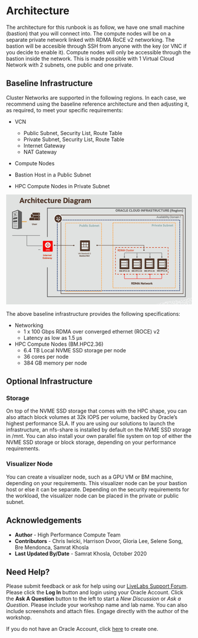 # Architecture

The architecture for this runbook is as follow, we have one small machine (bastion) that you will connect into. The compute nodes will be on a separate private network linked with RDMA RoCE v2 networking. The bastion will be accesible through SSH from anyone with the key (or VNC if you decide to enable it). Compute nodes will only be accessible through the bastion inside the network. This is made possible with 1 Virtual Cloud Network with 2 subnets, one public and one private.

## Baseline Infrastructure

Cluster Networks are supported in the following regions. In each case, we recommend using the baseline reference architecture and then adjusting it, as required, to meet your specific requirements:

* VCN
    * Public Subnet, Security List, Route Table
    * Private Subnet, Security List, Route Table
    * Internet Gateway
    * NAT Gateway

* Compute Nodes
* Bastion Host in a Public Subnet
* HPC Compute Nodes in Private Subnet

![](images/images.png)

The above baseline infrastructure provides the following specifications:

* Networking
    * 1 x 100 Gbps RDMA over converged ethernet (ROCE) v2
    * Latency as low as 1.5 µs
* HPC Compute Nodes (BM.HPC2.36)
    * 6.4 TB Local NVME SSD storage per node
    * 36 cores per node
    * 384 GB memory per node

## Optional Infrastructure

### Storage

On top of the NVME SSD storage that comes with the HPC shape, you can also attach block volumes at 32k IOPS per volume, backed by Oracle’s highest performance SLA. If you are using our solutions to launch the infrastructure, an nfs-share is installed by default on the NVME SSD storage in /mnt. You can also install your own parallel file system on top of either the NVME SSD storage or block storage, depending on your performance requirements.

### Visualizer Node
You can create a visualizer node, such as a GPU VM or BM machine, depending on your requirements. This visualizer node can be your bastion host or else it can be separate. Depending on the security requirements for the workload, the visualizer node can be placed in the private or public subnet.


## Acknowledgements
* **Author** - High Performance Compute Team
* **Contributors** -  Chris Iwicki, Harrison Dvoor, Gloria Lee, Selene Song, Bre Mendonca, Samrat Khosla
* **Last Updated By/Date** - Samrat Khosla, October 2020

## Need Help?
Please submit feedback or ask for help using our [LiveLabs Support Forum](https://community.oracle.com/tech/developers/categories/high-performance-computing-hpc). Please click the **Log In** button and login using your Oracle Account. Click the **Ask A Question** button to the left to start a *New Discussion* or *Ask a Question*.  Please include your workshop name and lab name. You can also include screenshots and attach files. Engage directly with the author of the workshop.

If you do not have an Oracle Account, click [here](https://profile.oracle.com/myprofile/account/create-account.jspx) to create one.